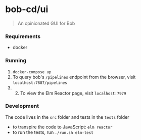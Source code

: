# bob-cd/ui
> An opinionated GUI for Bob

### Requirements 
- docker

### Running
1. `docker-compose up` 
2. To query bob's `/pipelines` endpoint from the browser, visit `localhost:7887/pipelines`
3. 2. To view the Elm Reactor page, visit `localhost:7979`

### Development
The code lives in the `src` folder and tests in the `tests` folder 
- to transpire the code to JavaScript: `elm reactor`
- to run the tests, run `./run.sh elm-test`

